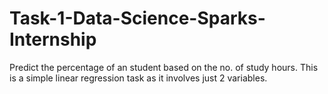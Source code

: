# Task-1-Data-Science-Sparks-Internship
Predict the percentage of an student based on the no. of study hours. 
This is a simple linear regression task as it involves just 2 variables.

